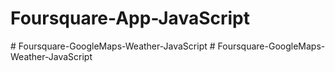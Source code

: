 # Foursquare-App-JavaScript
#   F o u r s q u a r e - G o o g l e M a p s - W e a t h e r - J a v a S c r i p t  
 #   F o u r s q u a r e - G o o g l e M a p s - W e a t h e r - J a v a S c r i p t  
 